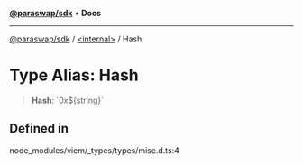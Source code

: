 [**@paraswap/sdk**](../../README.md) • **Docs**

***

[@paraswap/sdk](../../globals.md) / [\<internal\>](../README.md) / Hash

# Type Alias: Hash

> **Hash**: \`0x$\{string\}\`

## Defined in

node\_modules/viem/\_types/types/misc.d.ts:4
